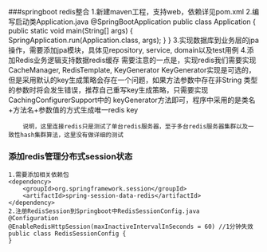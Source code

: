 ###springboot redis整合
    1.新建maven工程，支持web，依赖详见pom.xml
    2.编写启动类Application.java
        @SpringBootApplication
        public class Application {
            public static void main(String[] args) {
                SpringApplication.run(Application.class, args);
            }
        }
    3.实现数据库到业务层的jpa操作，需要添加jpa模块，具体见repository, service, domain以及test用例
    4.添加Redis业务逻辑支持数据redis缓存
        需要注意的一点是，实现redis我们需要实现CacheManager, RedisTemplate, KeyGenerator
        KeyGenerator实现是可选的，但是采用默认的key生成策略会存在一个问题，如果方法参数中存在非String
        类型的参数时将会发生错误，推荐自己重写key生成策略，只需要实现CachingConfigurerSupport中的
        keyGenerator方法即可，程序中采用的是类名+方法名+参数值的方式生成唯一redis key

        
        说明，这里连接redis只是测试了单台redis服务器，至于多台redis服务器集群以及一致性hash集群算法，这里没有做详细的测试
### 添加redis管理分布式session状态
	1.需要添加相关依赖包
	<dependency>
        <groupId>org.springframework.session</groupId>
        <artifactId>spring-session-data-redis</artifactId>
    </dependency>
    2.注册RedisSession到Springboot中RedisSessionConfig.java
    @Configuration
	@EnableRedisHttpSession(maxInactiveIntervalInSeconds = 60) //1分钟失效
	public class RedisSessionConfig {
	}
    
